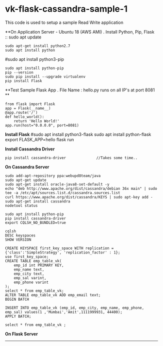 # vk-flask-cassandra-sample-1
This code is used to setup a sample Read Write application

**On Application Server - Ubuntu 18 (AWS AMI) . Install Python, Pip, Flask ::
    sudo apt update

    sudo apt-get install python2.7
    sudo apt install python
    
#sudo apt install python3-pip
    
    sudo apt install python-pip
    pip --version
    sudo pip install --upgrade virtualenv 
    pip install Flask

**Test Sample Flask App . File Name : hello.py  runs on all IP's at port 8081 **

    from flask import Flask
    app = Flask(__name__)
    @app.route('/')
    def hello_world():
        return 'Hello World!'
    app.run(host="0.0.0.0", port=8081)

**Install Flask**
    #sudo apt install python3-flask
    sudo apt install python-flask
    export FLASK_APP=hello
    flask run
    
**Install Cassandra Driver**

    pip install cassandra-driver              //Takes some time..


**On Cassandra Server**

    sudo add-apt-repository ppa:webupd8team/java
    sudo apt-get update
    sudo apt-get install oracle-java8-set-default -y
    echo "deb http://www.apache.org/dist/cassandra/debian 36x main" | sudo tee -a /etc/apt/sources.list.d/cassandra.sources.list
    curl https://www.apache.org/dist/cassandra/KEYS | sudo apt-key add -
    sudo apt-get install cassandra
    nodetool status

    sudo apt install python-pip
    pip install cassandra-driver
    export CQLSH_NO_BUNDLED=true
    
    cqlsh
    DESC keyspaces
    SHOW VERSION
    
    CREATE KEYSPACE first_key_space WITH replication = {'class':'SimpleStrategy', 'replication_factor' : 1};
    use first_key_space;
    CREATE TABLE emp_table_vk(
        emp_id int PRIMARY KEY,
        emp_name text,
        emp_city text,
        emp_sal varint,
        emp_phone varint
    );
    select * from emp_table_vk;
    ALTER TABLE emp_table_vk ADD emp_email text;
    BEGIN BATCH
    
    INSERT INTO emp_table_vk (emp_id, emp_city, emp_name, emp_phone, emp_sal) values(1 ,'Mumbai','Amit',1111999931, 44400);
    APPLY BATCH;
    
    select * from emp_table_vk ;
    
    
    
 **On Flask Server**
 ___________________
 

     






    


